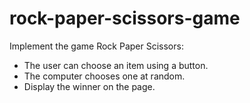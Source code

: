 # rock-paper-scissors-game

Implement the game Rock Paper Scissors:
- The user can choose an item using a button.
- The computer chooses one at random.
- Display the winner on the page. 

